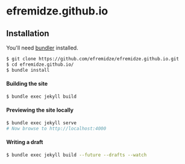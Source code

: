 # efremidze.github.io

## Installation

You'll need [bundler](http://bundler.io) installed.

```bash
$ git clone https://github.com/efremidze/efremidze.github.io.git
$ cd efremidze.github.io/
$ bundle install
```

#### Building the site

```bash
$ bundle exec jekyll build
```

#### Previewing the site locally

```bash
$ bundle exec jekyll serve 
# Now browse to http://localhost:4000
```

#### Writing a draft

```bash
$ bundle exec jekyll build --future --drafts --watch
```
